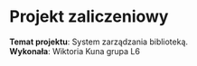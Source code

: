 # Projekt zaliczeniowy  
**Temat projektu**: System zarządzania biblioteką.  
**Wykonała**: Wiktoria Kuna grupa L6
